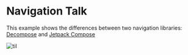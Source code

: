 # Navigation Talk
This example shows the differences between two navigation libraries: [Decompose](https://github.com/arkivanov/Decompose/) and [Jetpack Compose](https://developer.android.com/jetpack/compose/navigation)

![til](https://github.com/AJIEKCX/navigation-talk/raw/master/media/navigation_sample.gif)